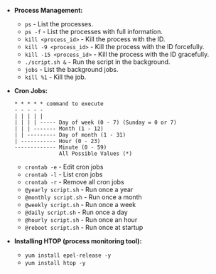 * **Process Management:**
    * `ps` - List the processes.
    * `ps -f` - List the processes with full information.
    * `kill <process_id>` - Kill the process with the ID.
    * `kill -9 <process_id>` - Kill the process with the ID forcefully.
    * `kill -15 <process_id>` - Kill the process with the ID gracefully.
    * `./script.sh &` - Run the script in the background.
    * `jobs` - List the background jobs.
    * `kill %1` - Kill the job.


* **Cron Jobs:**
    ```
    * * * * * command to execute
    - - - - -
    | | | | |
    | | | | ----- Day of week (0 - 7) (Sunday = 0 or 7)
    | | | ------- Month (1 - 12)
    | | --------- Day of month (1 - 31)
    | ----------- Hour (0 - 23)
    ------------- Minute (0 - 59)
                  All Possible Values (*)
    ```

    * `crontab -e` - Edit cron jobs
    * `crontab -l` - List cron jobs
    * `crontab -r` - Remove all cron jobs
    * `@yearly script.sh` - Run once a year
    * `@monthly script.sh` - Run once a month
    * `@weekly script.sh` - Run once a week
    * `@daily script.sh` - Run once a day
    * `@hourly script.sh` - Run once an hour
    * `@reboot script.sh` - Run once at startup

* **Installing HTOP (process monitoring tool):**
    * `yum install epel-release -y`
    * `yum install htop -y`
    
